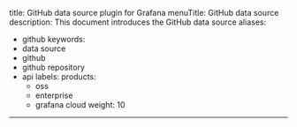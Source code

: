title: GitHub data source plugin for Grafana
menuTitle: GitHub data source
description: This document introduces the GitHub data source
aliases:
  - github 
keywords:
  - data source
  - github
  - github repository
  - api
labels:
  products:
    - oss
    - enterprise
    - grafana cloud
weight: 10
---
